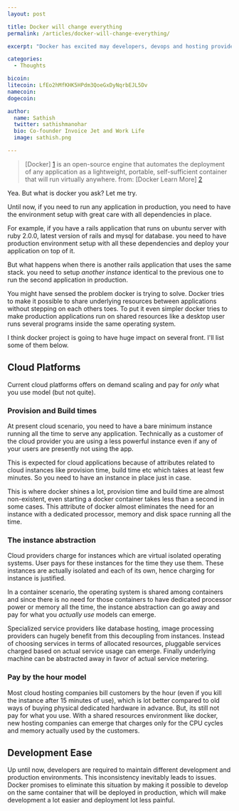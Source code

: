 ```yaml
---
layout: post

title: Docker will change everything
permalink: /articles/docker-will-change-everything/

excerpt: "Docker has excited may developers, devops and hosting providers, I share some my views and excitement about the project"

categories:
  - Thoughts

bicoin: 
litecoin: LfEo2hMfKHK5HPdm3QoeGxDyNqrbEJL5Dv
namecoin: 
dogecoin: 

author: 
  name: Sathish
  twitter: sathishmanohar
  bio: Co-founder Invoice Jet and Work Life
  image: sathish.png

---
```


> [Docker] [1] is an open-source engine that automates the deployment of any application as a lightweight, portable, self-sufficient container that will run virtually anywhere.
from: [Docker Learn More] [2]

Yea. But what is docker you ask? Let me try.

Until now, if you need to run any application in production, you need to have the environment setup with great care with all dependencies in place. 

For example, if you have a rails application that runs on ubuntu server with ruby 2.0.0, latest version of rails and mysql for database. you need to have production environment setup with all these dependencies and deploy your application on top of it.

But what happens when there is another rails application that uses the same stack. you need to setup _another instance_ identical to the previous one to run the second application in production.

You might have sensed the problem docker is trying to solve. Docker tries to make it possible to share underlying resources between applications without stepping on each others toes. To put it even simpler docker tries to make production applications run on shared resources like a desktop user runs several programs inside the same operating system.

I think docker project is going to have huge impact on several front. I'll list some of them below.

## Cloud Platforms
Current cloud platforms offers on demand scaling and pay for _only_ what you use model (but not quite).

### Provision and Build times
At present cloud scenario, you need to have a bare minimum instance running all the time to serve any application. Technically as a customer of the cloud provider you are using a less powerful instance even if any of your users are presently not using the app.

This is expected for cloud applications because of attributes related to cloud instances like provision time, build time etc which takes at least few minutes. So you need to have an instance in place just in case.

This is where docker shines a lot, provision time and build time are almost non-existent, even starting a docker container takes less than a second in some cases. This attribute of docker almost eliminates the need for an instance with a dedicated processor, memory and disk space running all the time.

### The instance abstraction
Cloud providers charge for instances which are virtual isolated operating systems. User pays for these instances for the time they use them. These instances are actually isolated and each of its own, hence charging for instance is justified.

In a container scenario, the operating system is shared among containers and since there is no need for those containers to have dedicated processor power or memory all the time, the instance abstraction can go away and pay for what you _actually use_ models can emerge.

Specialized service providers like database hosting, image processing providers can hugely benefit from this decoupling from instances. Instead of choosing services in terms of allocated resources, pluggable services charged based on actual service usage can emerge. Finally underlying machine can be abstracted away in favor of actual service metering.

### Pay by the hour model
Most cloud hosting companies bill customers by the hour (even if you kill the instance after 15 minutes of use), which is lot better compared to old ways of buying physical dedicated hardware in advance. But, its still not pay for what you use. With a shared resources environment like docker, new hosting companies can emerge that charges only for the CPU cycles and memory actually used by the customers.

## Development Ease
Up until now, developers are required to maintain different development and production environments. This inconsistency inevitably leads to issues. Docker promises to eliminate this situation by making it possible to develop on the same container that will be deployed in production, which will make development a lot easier and deployment lot less painful.

[1]: http://www.docker.io/ "Docker Official Website"
[2]: http://www.docker.io/learn_more/ "Docker Learn More"
